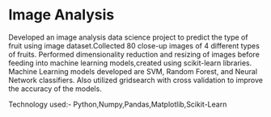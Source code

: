 # Image Analysis
Developed an image analysis data science project to predict the type of fruit using image dataset.Collected  80 close-up images of 4 different types of fruits. Performed dimensionality reduction and resizing of images before feeding into machine learning models,created using scikit-learn libraries. Machine Learning models developed are SVM, Random Forest, and Neural Network classifiers. Also utilized gridsearch with cross validation to improve the accuracy of the models.

Technology used:- Python,Numpy,Pandas,Matplotlib,Scikit-Learn
